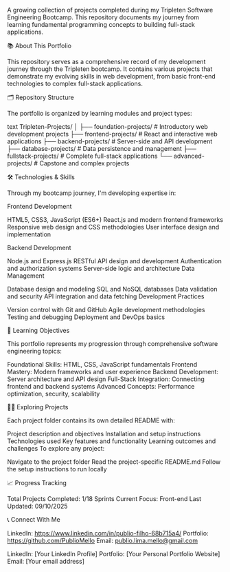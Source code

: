 A growing collection of projects completed during my Tripleten Software Engineering Bootcamp. This repository documents my journey from learning fundamental programming concepts to building full-stack applications.

📚 About This Portfolio

This repository serves as a comprehensive record of my development journey through the Tripleten bootcamp. It contains various projects that demonstrate my evolving skills in web development, from basic front-end technologies to complex full-stack applications.

🗂️ Repository Structure

The portfolio is organized by learning modules and project types:

text
Tripleten-Projects/
│
├── foundation-projects/      # Introductory web development projects
├── frontend-projects/        # React and interactive web applications
├── backend-projects/         # Server-side and API development
├── database-projects/        # Data persistence and management
├── fullstack-projects/       # Complete full-stack applications
└── advanced-projects/        # Capstone and complex projects

🛠️ Technologies & Skills

Through my bootcamp journey, I'm developing expertise in:

Frontend Development

HTML5, CSS3, JavaScript (ES6+)
React.js and modern frontend frameworks
Responsive web design and CSS methodologies
User interface design and implementation

Backend Development

Node.js and Express.js
RESTful API design and development
Authentication and authorization systems
Server-side logic and architecture
Data Management

Database design and modeling
SQL and NoSQL databases
Data validation and security
API integration and data fetching
Development Practices

Version control with Git and GitHub
Agile development methodologies
Testing and debugging
Deployment and DevOps basics

🎯 Learning Objectives

This portfolio represents my progression through comprehensive software engineering topics:

Foundational Skills: HTML, CSS, JavaScript fundamentals
Frontend Mastery: Modern frameworks and user experience
Backend Development: Server architecture and API design
Full-Stack Integration: Connecting frontend and backend systems
Advanced Concepts: Performance optimization, security, scalability

🏃‍♂️ Exploring Projects

Each project folder contains its own detailed README with:

Project description and objectives
Installation and setup instructions
Technologies used
Key features and functionality
Learning outcomes and challenges
To explore any project:

Navigate to the project folder
Read the project-specific README.md
Follow the setup instructions to run locally

📈 Progress Tracking

Total Projects Completed: 1/18 Sprints 
Current Focus: Front-end
Last Updated: 09/10/2025

📞 Connect With Me

LinkedIn: https://www.linkedin.com/in/publio-filho-68b715a4/
Portfolio: https://github.com/PublioMello 
Email: publio.lima.mello@gmail.com

LinkedIn: [Your LinkedIn Profile]
Portfolio: [Your Personal Portfolio Website]
Email: [Your email address]
